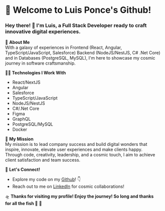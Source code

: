 # 🚀 Welcome to Luis Ponce's Github!

### Hey there! 👋 I'm Luis, a Full Stack Developer ready to craft innovative digital experiences.

🌟 **About Me**  
With a galaxy of experiences in Frontend (React, Angular, TypeScript/JavaScript, Salesforce) Backend (NodeJS/NestJS, C# .Net Core) and in Databases (PostgreSQL, MySQL), I'm here to showcase my cosmic journey in software craftsmanship.

🧑‍💻 **Technologies I Work With**

- React/NextJS
- Angular
- Salesforce
- TypeScript/JavaScript
- NodeJS/NestJS
- C#/.Net Core
- Figma
- GraphQL
- PostgreSQL/MySQL
- Docker

🚀 **My Mission**  
My mission is to lead company success and build digital wonders that inspire, innovate, elevate user experiences and make clients happy. Through code, creativity, leadership, and a cosmic touch, I aim to achieve client satisfaction and team success.

🌠 **Let's Connect!**

- Explore my code on my [Github](https://github.com/LuisDev99)! 👇
- Reach out to me on [LinkedIn](https://www.linkedin.com/in/luis-gerardo-ponce-rodriguez-1277a5140/) for cosmic collaborations!

🛸 **Thanks for visiting my profile! Enjoy the journey! So long and thanks for all the fish 👋** 🌌
